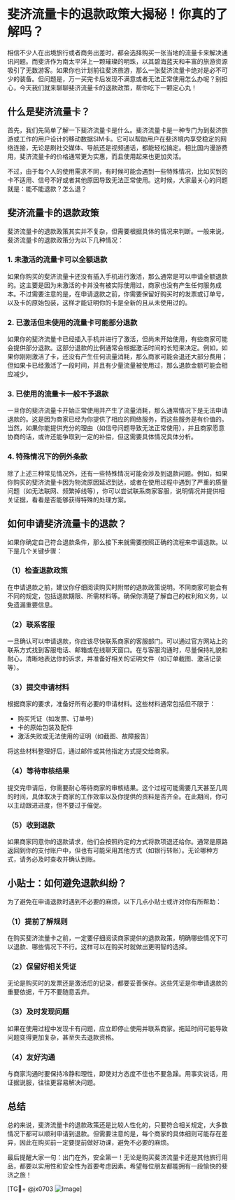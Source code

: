 # 斐济流量卡的退款政策大揭秘！你真的了解吗？

相信不少人在出境旅行或者商务出差时，都会选择购买一张当地的流量卡来解决通讯问题。而斐济作为南太平洋上一颗璀璨的明珠，以其碧海蓝天和丰富的旅游资源吸引了无数游客。如果你也计划前往斐济旅游，那么一张斐济流量卡绝对是必不可少的装备。但问题是，万一买完卡后发现不满意或者无法正常使用怎么办呢？别担心，今天我们就来聊聊斐济流量卡的退款政策，帮你吃下一颗定心丸！

## 什么是斐济流量卡？

首先，我们先简单了解一下斐济流量卡是什么。斐济流量卡是一种专门为到斐济旅游或工作的用户设计的移动数据SIM卡。它可以帮助用户在斐济境内享受稳定的网络连接，无论是刷社交媒体、导航还是视频通话，都能轻松搞定。相比国内漫游费用，斐济流量卡的价格通常更为实惠，而且使用起来也更加灵活。

不过，由于每个人的使用需求不同，有时候可能会遇到一些特殊情况，比如买到的卡不适用、信号不好或者其他原因导致无法正常使用。这时候，大家最关心的问题就是：能不能退款？怎么退？

## 斐济流量卡的退款政策

斐济流量卡的退款政策其实并不复杂，但需要根据具体的情况来判断。一般来说，斐济流量卡的退款政策分为以下几种情况：

### 1. 未激活的流量卡可以全额退款

如果你购买的斐济流量卡还没有插入手机进行激活，那么通常是可以申请全额退款的。这主要是因为未激活的卡并没有被实际使用过，商家也没有产生任何服务成本。不过需要注意的是，在申请退款之前，你需要保留好购买时的发票或订单号，以及卡的原始包装，这样才能证明你的卡是全新的且从未使用过的。

### 2. 已激活但未使用的流量卡可能部分退款

如果你的斐济流量卡已经插入手机并进行了激活，但尚未开始使用，有些商家可能会提供部分退款。这部分退款的比例通常会根据激活时间的长短来决定。例如，如果你刚刚激活了卡，还没有产生任何流量消耗，那么商家可能会退还大部分费用；但如果卡已经激活了一段时间，并且有少量流量被使用过，那么退款金额可能会相应减少。

### 3. 已使用的流量卡一般不予退款

一旦你的斐济流量卡开始正常使用并产生了流量消耗，那么通常情况下是无法申请退款的。这是因为商家已经为你提供了相应的网络服务，而这些服务是有价值的。当然，如果你能提供充分的理由（如信号问题导致无法正常使用），并且商家愿意协商的话，或许还能争取到一定的补偿，但这需要具体情况具体分析。

### 4. 特殊情况下的例外条款

除了上述三种常见情况外，还有一些特殊情况可能会涉及到退款问题。例如，如果你购买的斐济流量卡因为物流原因延迟到达，或者在使用过程中遇到了严重的质量问题（如无法联网、频繁掉线等），你可以尝试联系商家客服，说明情况并提供相关证据，看看是否能够获得特殊的处理方案。

## 如何申请斐济流量卡的退款？

如果你确定自己符合退款条件，那么接下来就需要按照正确的流程来申请退款。以下是几个关键步骤：

### （1）检查退款政策

在申请退款之前，建议你仔细阅读购买时附带的退款政策说明。不同商家可能会有不同的规定，包括退款期限、所需材料等。确保你清楚了解自己的权利和义务，以免遗漏重要信息。

### （2）联系客服

一旦确认可以申请退款，你应该尽快联系商家的客服部门。可以通过官方网站上的联系方式找到客服电话、邮箱或在线聊天窗口。在与客服沟通时，尽量保持礼貌和耐心，清晰地表达你的诉求，并准备好相关的证明文件（如订单截图、激活记录等）。

### （3）提交申请材料

根据商家的要求，准备好所有必要的申请材料。这些材料通常包括但不限于：
- 购买凭证（如发票、订单号）
- 卡的原始包装及配件
- 激活失败或无法使用的证明（如截图、故障报告）

将这些材料整理好后，通过邮件或其他指定方式提交给商家。

### （4）等待审核结果

提交完申请后，你需要耐心等待商家的审核结果。这个过程可能需要几天甚至几周的时间，具体取决于商家的工作效率以及你提供的资料是否齐全。在此期间，你可以主动跟进进度，但不要过于催促。

### （5）收到退款

如果商家同意你的退款请求，他们会按照约定的方式将款项退还给你。通常是原路返回到你的支付账户中，但也有可能采用其他方式（如银行转账）。无论哪种方式，请务必及时查收并确认到账。

## 小贴士：如何避免退款纠纷？

为了避免在申请退款时遇到不必要的麻烦，以下几点小贴士或许对你有所帮助：

### （1）提前了解规则

在购买斐济流量卡之前，一定要仔细阅读商家提供的退款政策，明确哪些情况下可以退款、哪些情况下不行。这样可以在购买时就做出更明智的选择。

### （2）保留好相关凭证

无论是购买时的发票还是激活后的记录，都要妥善保存。这些凭证是你申请退款的重要依据，千万不要随意丢弃。

### （3）及时发现问题

如果在使用过程中发现卡有问题，应立即停止使用并联系商家。拖延时间可能导致问题变得更加复杂，甚至失去退款资格。

### （4）友好沟通

与商家沟通时要保持冷静和理性，即使对方态度不佳也不要急躁。用事实说话，用证据说服，往往更容易解决问题。

## 总结

总的来说，斐济流量卡的退款政策还是比较人性化的，只要符合相关规定，大多数情况下都可以顺利申请到退款。但需要注意的是，每个商家的具体细则可能存在差异，因此在购买前一定要提前做好功课，避免不必要的麻烦。

最后提醒大家一句：出门在外，安全第一！无论是购买斐济流量卡还是其他旅行用品，都要以实用性和安全性为首要考虑因素。希望每位朋友都能拥有一段愉快的斐济之旅！

[TG💪+ @jx0703 ![Image](https://github.com/user-attachments/assets/dbca1d08-cadb-493c-b0ec-ad6f7a83f270)]